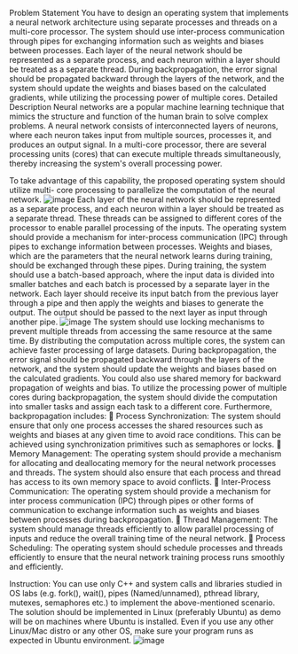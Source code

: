 Problem Statement
You have to design an operating system that implements a neural network architecture
using separate processes and threads on a multi-core processor. The system should use
inter-process communication through pipes for exchanging information such as weights
and biases between processes. Each layer of the neural network should be represented as a
separate process, and each neuron within a layer should be treated as a separate thread.
During backpropagation, the error signal should be propagated backward through the
layers of the network, and the system should update the weights and biases based on
the calculated gradients, while utilizing the processing power of multiple cores.
Detailed Description
Neural networks are a popular machine learning technique that mimics the structure and
function of the human brain to solve complex problems. A neural network consists of
interconnected layers of neurons, where each neuron takes input from multiple sources,
processes it, and produces an output signal.
In a multi-core processor, there are several processing units (cores) that can execute
multiple threads simultaneously, thereby increasing the system's overall processing power.

To take advantage of this capability, the proposed operating system should utilize multi-
core processing to parallelize the computation of the neural network.
![image](https://github.com/user-attachments/assets/54d97df7-1023-4376-8ab7-4d93aa200c12)
Each layer of the neural network should be represented as a separate process, and each
neuron within a layer should be treated as a separate thread. These threads can be assigned
to different cores of the processor to enable parallel processing of the inputs.
The operating system should provide a mechanism for inter-process communication (IPC)
through pipes to exchange information between processes. Weights and biases, which are
the parameters that the neural network learns during training, should be exchanged through
these pipes.
During training, the system should use a batch-based approach, where the input data is
divided into smaller batches and each batch is processed by a separate layer in the network.
Each layer should receive its input batch from the previous layer through a pipe and then
apply the weights and biases to generate the output. The output should be passed to the
next layer as input through another pipe.
![image](https://github.com/user-attachments/assets/2a52dea7-7b77-4a59-bf57-8932483c2899)
The system should use locking mechanisms to prevent multiple threads from accessing the
same resource at the same time. By distributing the computation across multiple cores, the
system can achieve faster processing of large datasets.
During backpropagation, the error signal should be propagated backward through the
layers of the network, and the system should update the weights and biases based on the
calculated gradients. You could also use shared memory for backward propagation of
weights and bias. To utilize the processing power of multiple cores during
backpropagation, the system should divide the computation into smaller tasks and assign
each task to a different core.
Furthermore, backpropagation includes:
 Process Synchronization: The system should ensure that only one process accesses
the shared resources such as weights and biases at any given time to avoid race
conditions. This can be achieved using synchronization primitives such as
semaphores or locks.
 Memory Management: The operating system should provide a mechanism for
allocating and deallocating memory for the neural network processes and threads.
The system should also ensure that each process and thread has access to its own
memory space to avoid conflicts.
 Inter-Process Communication: The operating system should provide a
mechanism for inter process communication (IPC) through pipes or other forms of
communication to exchange information such as weights and biases between
processes during backpropagation.
 Thread Management: The system should manage threads efficiently to allow
parallel processing of inputs and reduce the overall training time of the neural
network.
 Process Scheduling: The operating system should schedule processes and threads
efficiently to ensure that the neural network training process runs smoothly and
efficiently.

Instruction:
You can use only C++ and system calls and libraries studied in OS labs (e.g. fork(),
wait(), pipes (Named/unnamed), pthread library, mutexes, semaphores etc.) to
implement the above-mentioned scenario. The solution should be implemented in
Linux (preferably Ubuntu) as demo will be on machines where Ubuntu is installed.
Even if you use any other Linux/Mac distro or any other OS, make sure your program
runs as expected in Ubuntu environment.
![image](https://github.com/user-attachments/assets/884aa496-8a3c-4b5f-a464-face09773ef3)


